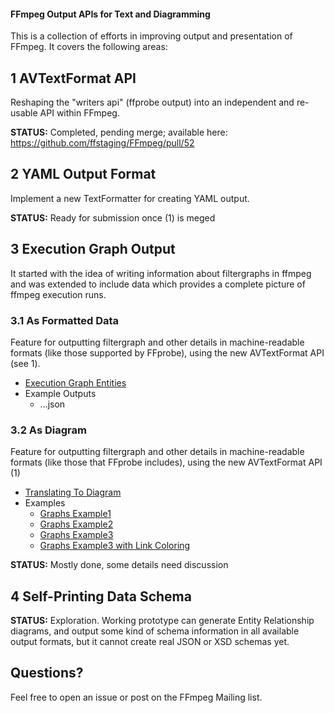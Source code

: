

####  FFmpeg Output APIs for Text and Diagramming

This is a collection of efforts in improving output and presentation of FFmpeg. It covers the following areas:

## 1 AVTextFormat API

Reshaping the "writers api" (ffprobe output) into an independent and re-usable API within FFmpeg.

**STATUS:** Completed, pending merge; available here: https://github.com/ffstaging/FFmpeg/pull/52


## 2 YAML Output Format

Implement a new TextFormatter for creating YAML output.

**STATUS:** Ready for submission once (1) is meged


## 3 Execution Graph Output

It started with the idea of writing information about filtergraphs in ffmpeg and was extended to include data which provides a complete picture of ffmpeg execution runs.

### 3.1 As Formatted Data

Feature for outputting filtergraph and other details in machine-readable formats (like those supported by FFprobe), using the new AVTextFormat API (see 1).

- [Execution Graph Entities](execution_graph/Execution-Graph-Entities.md)
- Example Outputs
  - ...json

### 3.2 As Diagram

Feature for outputting filtergraph and other details in machine-readable formats (like those that FFprobe includes), using the new AVTextFormat API (1)

- [Translating To Diagram](execution_graph/Translating-to-Diagram.md)
- Examples
  - [Graphs Example1](visualization/Graphs-Example1.md)
  - [Graphs Example2](visualization/Graphs-Example2.md)
  - [Graphs Example3](visualization/Graphs-Example3.md)
  - [Graphs Example3 with Link Coloring](visualization/Graphs-Example3%20-Link-Coloring.md)

**STATUS:** Mostly done, some details need discussion


## 4 Self-Printing Data Schema

**STATUS:** Exploration. Working prototype can generate Entity Relationship diagrams, and output some kind of schema information in all available output formats, but it cannot create real JSON or XSD schemas yet.


## Questions?

Feel free to open an issue or post on the FFmpeg Mailing list.


